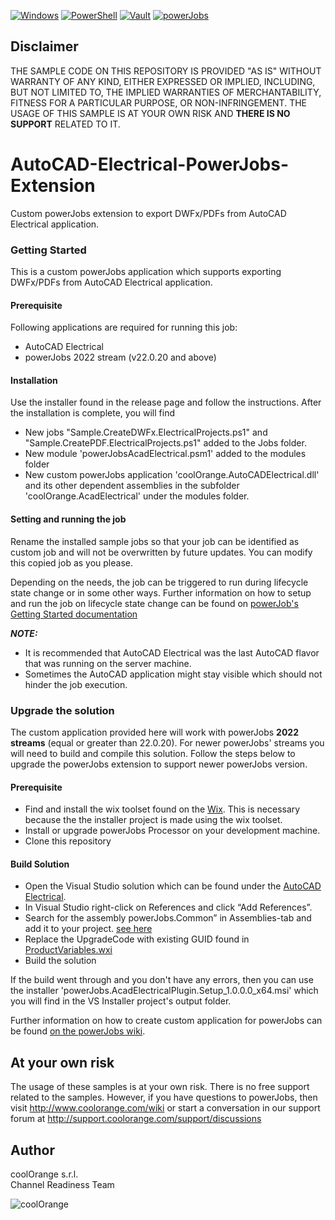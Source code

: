 [![Windows](https://img.shields.io/badge/Platform-Windows-lightgray.svg)](https://www.microsoft.com/en-us/windows/)
[![PowerShell](https://img.shields.io/badge/PowerShell-5-blue.svg)](https://microsoft.com/PowerShell/)
[![Vault](https://img.shields.io/badge/Autodesk%20Vault-2021-yellow.svg)](https://www.autodesk.com/products/vault/)
[![powerJobs](https://img.shields.io/badge/coolOrange%20powerJobs-21-orange.svg)](https://www.coolorange.com/en-eu/enhance.html#powerJobs)
## Disclaimer
THE SAMPLE CODE ON THIS REPOSITORY IS PROVIDED "AS IS" WITHOUT WARRANTY OF ANY KIND, EITHER EXPRESSED OR IMPLIED, INCLUDING, BUT NOT LIMITED TO, THE IMPLIED WARRANTIES OF MERCHANTABILITY, FITNESS FOR A PARTICULAR PURPOSE, OR NON-INFRINGEMENT.
THE USAGE OF THIS SAMPLE IS AT YOUR OWN RISK AND **THERE IS NO SUPPORT** RELATED TO IT.
# AutoCAD-Electrical-PowerJobs-Extension
Custom powerJobs extension to export DWFx/PDFs from AutoCAD Electrical application.
### Getting Started
This is a custom powerJobs application which supports exporting DWFx/PDFs from AutoCAD Electrical application. 

#### Prerequisite
Following applications are required for running this job:
- AutoCAD Electrical
- powerJobs 2022 stream (v22.0.20 and above)

#### Installation
Use the installer found in the release page and follow the instructions. After the installation is complete, you will find 
- New jobs "Sample.CreateDWFx.ElectricalProjects.ps1" and "Sample.CreatePDF.ElectricalProjects.ps1" added to the Jobs folder. 
- New module 'powerJobsAcadElectrical.psm1' added to the modules folder 
- New custom powerJobs application 'coolOrange.AutoCADElectrical.dll' and its other dependent assemblies in the subfolder 'coolOrange.AcadElectrical' under the modules folder.

#### Setting and running the job
Rename the installed sample jobs so that your job can be identified as custom job and will not be overwritten by future updates. You can modify this copied job as you please.

Depending on the needs, the job can be triggered to run during lifecycle state change or in some other ways.
Further information on how to setup and run the job on lifecycle state change can be found on [powerJob's Getting Started documentation](https://doc.coolorange.com/projects/coolorange-powerjobsprocessordocs/en/stable/getting_started.html#how-to-embed-the-job-in-a-status-change)

**_NOTE:_**  
- It is recommended that AutoCAD Electrical was the last AutoCAD flavor that was running on the server machine. 
- Sometimes the AutoCAD application might stay visible which should not hinder the job execution. 

### Upgrade the solution
The custom application provided here will work with powerJobs **2022 streams** (equal or greater than 22.0.20). For newer powerJobs' streams you will need to build and compile this solution. Follow the steps below to upgrade the powerJobs extension to support newer powerJobs version.
#### Prerequisite
- Find and install the wix toolset found on the [Wix](https://wixtoolset.org/). This is necessary because the the installer project is made using the wix toolset. 
- Install or upgrade powerJobs Processor on your development machine.
- Clone this repository
#### Build Solution
- Open the Visual Studio solution which can be found under the [AutoCAD Electrical](/AutoCAD%20Electrical).
- In Visual Studio right-click on References and click “Add References”.
- Search for the assembly powerJobs.Common” in Assemblies-tab and add it to your project.
[see here](https://doc.coolorange.com/projects/coolorange-powerjobsprocessordocs/en/stable/_images/vs_add_reference.png)
- Replace the UpgradeCode with existing GUID found in [ProductVariables.wxi](https://github.com/coolOrangeLabs/powerjobs-extensions/blob/5e620d5beabb785b12b513263fa3934d2e2c27ce/AutoCAD%20Electrical/Installer/Includes/ProductVariables.wxi#L3)
- Build the solution

If the build went through and you don't have any errors, then you can use the installer 'powerJobs.AcadElectricalPlugin.Setup_1.0.0.0_x64.msi'  which you will find in the VS Installer project's output folder.

Further information on how to create custom application for powerJobs can be found [on the powerJobs wiki](https://doc.coolorange.com/projects/coolorange-powerjobsprocessordocs/en/stable/jobprocessor/applications.html#custom-applications).

## At your own risk
The usage of these samples is at your own risk. There is no free support related to the samples. However, if you have questions to powerJobs, then visit http://www.coolorange.com/wiki or start a conversation in our support forum at http://support.coolorange.com/support/discussions

## Author
coolOrange s.r.l.  
Channel Readiness Team

![coolOrange](https://user-images.githubusercontent.com/36075173/46519882-4b518880-c87a-11e8-8dab-dffe826a9630.png)

